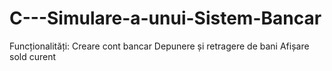 # C---Simulare-a-unui-Sistem-Bancar
Funcționalități:  Creare cont bancar  Depunere și retragere de bani  Afișare sold curent

